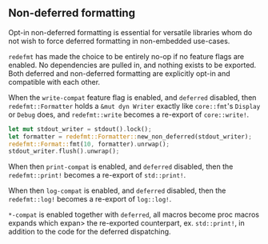 ## Non-deferred formatting

Opt-in non-deferred formatting is essential for versatile libraries whom do not
wish to force deferred formatting in non-embedded use-cases.

`redefmt` has made the choice to be entirely no-op if no feature flags are
enabled. No dependencies are pulled in, and nothing exists to be exported. Both
deferred and non-deferred formatting are explicitly opt-in and compatible with
each other.

When the `write-compat` feature flag is enabled, and `deferred` disabled, then `redefmt::Formatter` holds
a `&mut dyn Writer` exactly like `core::fmt`'s `Display` or `Debug` does, and
`redefmt::write` becomes a re-export of `core::write!`.

<!-- TODO: make sure example compiles -->

```rust
let mut stdout_writer = stdout().lock();
let formatter = redefmt::Formatter::new_non_deferred(stdout_writer);
redefmt::Format::fmt(10, formatter).unrwap();
stdout_writer.flush().unwrap();
```

When then `print-compat` is enabled, and `deferred` disabled, then the  `redefmt::print!` becomes
a re-export of `std::print!`.

When then `log-compat` is enabled, and `deferred` disabled, then the  `redefmt::log!` becomes
a re-export of `log::log!`.

`*-compat` is enabled together with `deferred`, all macros become proc macros
expands which expan> the re-exported counterpart, ex. `std::print!`, in addition
to the code for the deferred dispatching.
